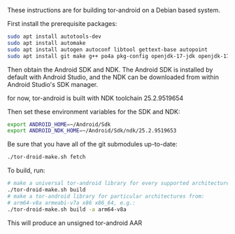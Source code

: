 These instructions are for building tor-android on a Debian based system.

First install the prerequisite packages:

```bash
sudo apt install autotools-dev
sudo apt install automake
sudo apt install autogen autoconf libtool gettext-base autopoint
sudo apt install git make g++ po4a pkg-config openjdk-17-jdk openjdk-17-jre
```

Then obtain the Android SDK and NDK. The Android SDK is installed by default with Android Studio, and the NDK can be downloaded from within Android Studio's SDK manager.

for now, tor-android is built with NDK toolchain 25.2.9519654

Then set these environment variables for the SDK and NDK:

```bash
export ANDROID_HOME=~/Android/Sdk
export ANDROID_NDK_HOME=~/Android/Sdk/ndk/25.2.9519653
```

Be sure that you have all of the git submodules up-to-date:
```bash
./tor-droid-make.sh fetch
```

To build, run:
```bash
# make a universal tor-android library for every supported architecture
./tor-droid-make.sh build 
# make a tor-android library for particular architectures from:
# arm64-v8a armeabi-v7a x86 x86_64, e.g.:
./tor-droid-make.sh build -a arm64-v8a
```

This will produce an unsigned tor-android AAR